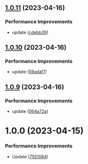## [1.0.11](https://github.com/itchatapp/itchat.js/compare/v1.0.10...v1.0.11) (2023-04-16)


### Performance Improvements

* update ([cdebb39](https://github.com/itchatapp/itchat.js/commit/cdebb393f1a25f061d57659cea3276b63e0ebd03))

## [1.0.10](https://github.com/itchatapp/itchat.js/compare/v1.0.9...v1.0.10) (2023-04-16)


### Performance Improvements

* update ([59adaf7](https://github.com/itchatapp/itchat.js/commit/59adaf7f3ce51f2301afd0265b4c4b0fc62f81be))

## [1.0.9](https://github.com/itchatapp/itchat.js/compare/v1.0.8...v1.0.9) (2023-04-16)


### Performance Improvements

* update ([064a72a](https://github.com/itchatapp/itchat.js/commit/064a72ad62f3f18178dd33df33c10c265140ab37))

# 1.0.0 (2023-04-15)


### Performance Improvements

* Update ([7551084](https://github.com/itchatapp/itchat.js/commit/7551084254d916d2c425e7a26ba18a18b002f137))
